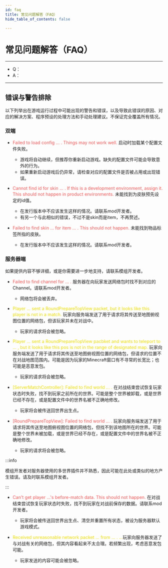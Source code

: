 ```yaml
---
id: faq
title: 常见问题解答（FAQ）
hide_table_of_contents: false

---
```


# 常见问题解答（FAQ）

---

- Q：
- A：



---

## 错误与警告排除

以下列举出在游戏运行过程中可能出现的警告和错误，以及导致此错误的原因、对应的解决方案、程序预设的处理方法和手动处理建议。不保证完全覆盖所有情况。

### 双端

- &#8203;<font color="ff5555">Failed to load config ... . Things may not work well.</font> 启动时加载某个配置文件失败。
    - 游戏将自动继续，但推荐你重新启动游戏。缺失的配置文件可能会导致意外的行为。
    - 如果重新启动游戏后仍异常，请检查对应的配置文件是否被占用或出现错误。



- &#8203;<font color="ff5555">Cannot find id for skin ... . If this is a development environment, assign it. This should not happen in product environments.</font> 未能找到为皮肤预先设定的id值。
    - 在发行版本中不应该发生这样的情况。请联系mod开发者。
    - 有另一个与此相似的错误，不过不是skin而是item，不再赘述。



- &#8203;<font color="ff5555">Failed to find skin ... for item ... . This should not happen.</font> 未能找到物品标签所指的皮肤。
    - 在发行版本中不应该发生这样的情况。请联系mod开发者。



### 服务器端

如果提供内容不够详细，或是你需要进一步地支持，请联系模组开发者。

- &#8203;<font color="ff5555">Failed to find channel for ... .</font> 服务器在向玩家发送网络包时找不到对应的Channel。请联系mod开发者。
    - 网络包将会被丢弃。




- &#8203;<font color="eedd00">Player ... sent a RoundPrepareTopView packet, but it looks like this player is not in a match.</font> 玩家向服务端发送了用于请求将其传送至地图俯视图位置的网络包，但该玩家并未在对战中。
    - 玩家的请求将会被忽略。




- &#8203;<font color="eedd00">Player ... sent a RoundPrepareTopView pacbket and wants to teleport to ... , but it looks like this pos is not in the range of designated map.</font> 玩家向服务端发送了用于请求将其传送至地图俯视图位置的网络包，但请求的位置不在对战地图范围内。可能是因为玩家的Minecraft窗口有不寻常的长宽比；也可能是恶意发包。
    - 玩家的请求将会被忽略。


- &#8203;<font color="eedd00">[ServerMatchController]: Failed to find world ... .</font> 在对战结束尝试恢复玩家状态时失败，找不到玩家之前所在的世界。可能是整个世界被卸载，或是世界已经不存在，或是配置文件中的世界名被不正确地修改。
    - 玩家将会被传送回世界出生点。



- &#8203;<font color="ff5555">[RoundPrepareTopView]: Failed to find world ... .</font> 玩家向服务端发送了用于请求将其传送至地图俯视图位置的网络包，但找不到该地图所在的世界。可能是整个世界未被加载，或是世界已经不存在，或是配置文件中的世界名被不正确地修改。
    - 玩家的请求将会被忽略。


:::info

模组开发者对服务器使用的多世界插件并不熟悉，因此可能在此处或类似的地方产生错误。请及时联系模组开发者。

:::



- &#8203;<font color="ff5555">Can't get player ...'s before-match data. This should not happen.</font> 在对战结束尝试恢复玩家状态时失败，找不到玩家在对战前保存的数据。请联系mod开发者。
    - 玩家将会被传送回世界出生点、清空并重置所有状态，被设为服务器默认游戏模式。



- &#8203;<font color="eedd00">Received unreasonable network packet ... from ... . ...</font>玩家向服务器发送了与对战有关的网络包，但其内容看起来不太合理。若频繁出现，考虑恶意发包可能。
    - 玩家发送的内容可能会被忽略。

